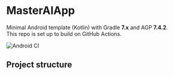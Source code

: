 # MasterAIApp

Minimal Android template (Kotlin) with Gradle **7.x** and AGP **7.4.2**.  
This repo is set up to build on GitHub Actions.

![Android CI](https://github.com/fuat79sky/MasterAIApp/actions/workflows/android.yml/badge.svg)

## Project structure 